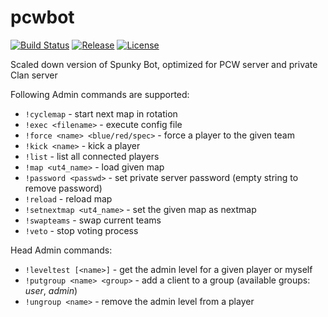 pcwbot
======

[![Build Status](https://travis-ci.org/SpunkyBot/pcwbot.svg?branch=master)](https://travis-ci.org/SpunkyBot/pcwbot)
[![Release](https://img.shields.io/github/v/release/SpunkyBot/pcwbot.svg)](https://github.com/SpunkyBot/pcwbot/releases)
[![License](https://img.shields.io/github/license/SpunkyBot/pcwbot)](https://github.com/SpunkyBot/pcwbot/blob/master/LICENSE)

Scaled down version of Spunky Bot, optimized for PCW server and private Clan server

Following Admin commands are supported:

- `!cyclemap` - start next map in rotation
- `!exec <filename>` - execute config file
- `!force <name> <blue/red/spec>` - force a player to the given team
- `!kick <name>` - kick a player
- `!list` - list all connected players
- `!map <ut4_name>` - load given map
- `!password <passwd>` - set private server password (empty string to remove password)
- `!reload` - reload map
- `!setnextmap <ut4_name>` - set the given map as nextmap
- `!swapteams` - swap current teams
- `!veto` - stop voting process


Head Admin commands:

- `!leveltest [<name>]` - get the admin level for a given player or myself
- `!putgroup <name> <group>`  - add a client to a group (available groups: *user*, *admin*)
- `!ungroup <name>` - remove the admin level from a player
